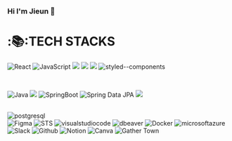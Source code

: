 ### Hi I'm Jieun 👋

# :📚:TECH STACKS
<img alt="React" src ="https://img.shields.io/badge/react-61DAFB.svg?&style=for-the-badge&logo=HTML5&logoColor=white"/> <img alt="JavaScript" src ="https://img.shields.io/badge/JavaScriipt-F7DF1E.svg?&style=for-the-badge&logo=JavaScript&logoColor=black"/> <img src="https://img.shields.io/badge/JQUERY-0769AD?style=for-the-badge&logo=jquery&logoColor=white"> <img src="https://img.shields.io/badge/HTML-E34F26?style=for-the-badge&logo=html5&logoColor=white"> <img src="https://img.shields.io/badge/CSS-1572B6?style=for-the-badge&logo=css3&logoColor=white"> <img alt="styled--components" src ="https://img.shields.io/badge/styled--components-DB7093?style=for-the-badge&logo=styled-components&logoColor=white"/>

<br/>

<img alt="Java" src ="https://img.shields.io/badge/Java-0769AD.svg?&style=for-the-badge&logo=Spring&logoColor=white"/> <img src="https://img.shields.io/badge/SPRING-6DB33F?style=for-the-badge&logo=Spring&logoColor=white"> <img alt="SpringBoot" src="https://img.shields.io/badge/springboot-6DB33F?style=for-the-badge&logo=springboot&logoColor=white"> <img alt="Spring Data JPA" src ="https://img.shields.io/badge/Spring Data JPA-59666C.svg?&style=for-the-badge&logo=hibernate&logoColor=white"/> <img src="https://img.shields.io/badge/BOOTSTRAP-7952B3?style=for-the-badge&logo=bootstrap&logoColor=white">

<br/>

<img alt="postgresql" src ="https://img.shields.io/badge/postgres-%23316192.svg?style=for-the-badge&logo=postgresql&logoColor=white"/>

<br/>

<img alt="Figma" src ="https://img.shields.io/badge/Figma-F24E1E.svg?&style=for-the-badge&logo=Figma&logoColor=white"/>
<img alt="STS" src ="https://img.shields.io/badge/STS-6DB33F.svg?&style=for-the-badge&logo=Spring&logoColor=white"/>
<img alt="visualstudiocode" src ="https://img.shields.io/badge/visualstudiocode-007ACC.svg?&style=for-the-badge&logo=visualstudiocode&logoColor=white"/>
<img alt="dbeaver" src ="https://img.shields.io/badge/dbeaver-382923.svg?&style=for-the-badge&logo=dbeaver&logoColor=white"/>
<img alt="Docker" src="https://img.shields.io/badge/docker-%230db7ed.svg?style=for-the-badge&logo=docker&logoColor=white"> 
<img alt="microsoftazure" src="https://img.shields.io/badge/azure-0078D4.svg?style=for-the-badge&logo=microsoftazure&logoColor=white">

<br/>

<img alt="Slack" src ="https://img.shields.io/badge/Slack-4A154B.svg?&style=for-the-badge&logo=Slack&logoColor=white"/>
<img alt="Github" src ="https://img.shields.io/badge/Github-181717.svg?&style=for-the-badge&logo=Github&logoColor=white"/>
<img alt="Notion" src ="https://img.shields.io/badge/Notion-000000.svg?&style=for-the-badge&logo=Notion&logoColor=white"/>
<img alt="Canva" src ="https://img.shields.io/badge/Canva-%2300C4CC.svg?style=for-the-badge&logo=Canva&logoColor=white"/>
<img alt="Gather Town" src ="https://img.shields.io/badge/Gather Town-003DFF.svg?style=for-the-badge&logo=Gather Town&logoColor=white"/>

<!--
**wldms819/wldms819** is a ✨ _special_ ✨ repository because its `README.md` (this file) appears on your GitHub profile.

Here are some ideas to get you started:

- 🔭 I’m currently working on ...
- 🌱 I’m currently learning ...
- 👯 I’m looking to collaborate on ...
- 🤔 I’m looking for help with ...
- 💬 Ask me about ...
- 📫 How to reach me: ...
- 😄 Pronouns: ...
- ⚡ Fun fact: ...
-->
